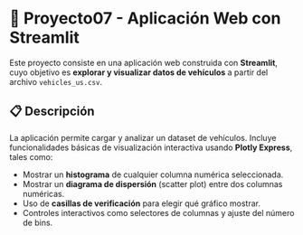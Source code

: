 # 🚗 Proyecto07 - Aplicación Web con Streamlit

Este proyecto consiste en una aplicación web construida con **Streamlit**, cuyo objetivo es **explorar y visualizar datos de vehículos** a partir del archivo `vehicles_us.csv`.

## 📋 Descripción
La aplicación permite cargar y analizar un dataset de vehículos. Incluye funcionalidades básicas de visualización interactiva usando **Plotly Express**, tales como:

- Mostrar un **histograma** de cualquier columna numérica seleccionada.  
- Mostrar un **diagrama de dispersión** (scatter plot) entre dos columnas numéricas.  
- Uso de **casillas de verificación** para elegir qué gráfico mostrar.  
- Controles interactivos como selectores de columnas y ajuste del número de bins.